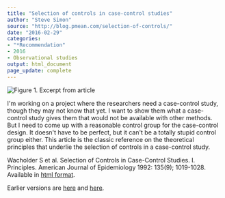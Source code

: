 ```yaml
---
title: "Selection of controls in case-control studies"
author: "Steve Simon"
source: "http://blog.pmean.com/selection-of-controls/"
date: "2016-02-29"
categories:
- "*Recommendation"
- 2016
- Observational studies
output: html_document
page_update: complete
---
```


![Figure 1. Excerpt from article](http://www.pmean.com/new-images/16/selection-of-controls01.png)

<div class="notes">

I'm working on a project where the researchers need a case-control study, though they may not know that yet. I want to show them what a case-control study gives them that would not be available with other methods. But I need to come up with a reasonable control group for the case-control design. It doesn't have to be perfect, but it can't be a totally stupid control group either. This article is the classic reference on the theoretical principles that underlie the selection of controls in a case-control study.

Wacholder S et al. Selection of Controls in Case-Control Studies. I. Principles. American Journal of Epidemiology 1992: 135(9); 1019-1028. Available in [html format][wach1].


[wach1]: http://aje.oxfordjournals.org/content/135/9/1019.abstract

</div>
 
Earlier versions are [here][sim1] and [here][sim2].
 
[sim1]: http://blog.pmean.com/selection-of-controls/
[sim2]: http://new.pmean.com/selection-of-controls/
 
